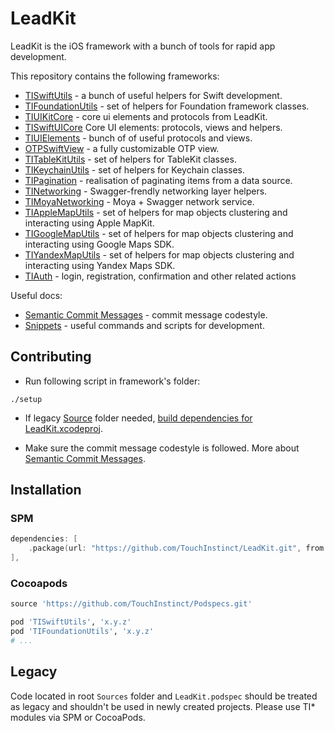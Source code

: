 # LeadKit

LeadKit is the iOS framework with a bunch of tools for rapid app development.

This repository contains the following frameworks:

- [TISwiftUtils](TISwiftUtils) - a bunch of useful helpers for Swift development.
- [TIFoundationUtils](TIFoundationUtils) - set of helpers for Foundation framework classes.
- [TIUIKitCore](TIUIKitCore) - core ui elements and protocols from LeadKit.
- [TISwiftUICore](TISwiftUICore) Core UI elements: protocols, views and helpers.
- [TIUIElements](TIUIElements) - bunch of of useful protocols and views.
- [OTPSwiftView](OTPSwiftView) - a fully customizable OTP view.
- [TITableKitUtils](TITableKitUtils) - set of helpers for TableKit classes.
- [TIKeychainUtils](TIKeychainUtils) - set of helpers for Keychain classes.
- [TIPagination](TIPagination) - realisation of paginating items from a data source.
- [TINetworking](TINetworking) - Swagger-frendly networking layer helpers.
- [TIMoyaNetworking](TIMoyaNetworking) - Moya + Swagger network service.
- [TIAppleMapUtils](TIAppleMapUtils) - set of helpers for map objects clustering and interacting using Apple MapKit.
- [TIGoogleMapUtils](TIGoogleMapUtils) - set of helpers for map objects clustering and interacting using Google Maps SDK.
- [TIYandexMapUtils](TIYandexMapUtils) - set of helpers for map objects clustering and interacting using Yandex Maps SDK.
- [TIAuth](TIAuth) - login, registration, confirmation and other related actions

Useful docs:

- [Semantic Commit Messages](docs/semantic-commit-messages.md) - commit message codestyle.
- [Snippets](docs/snippets.md) - useful commands and scripts for development.

## Contributing

- Run following script in framework's folder:
```
./setup
```

- If legacy [Source](https://github.com/TouchInstinct/LeadKit/tree/master/Sources) folder needed, [build dependencies for LeadKit.xcodeproj](https://github.com/TouchInstinct/LeadKit/blob/master/docs/snippets.md#build-dependencies-for-LeadKit.xcodeproj).

- Make sure the commit message codestyle is followed. More about [Semantic Commit Messages](docs/semantic-commit-messages.md).

## Installation

### SPM

```swift
dependencies: [
    .package(url: "https://github.com/TouchInstinct/LeadKit.git", from: "x.y.z"),
],
```

### Cocoapods

```ruby
source 'https://github.com/TouchInstinct/Podspecs.git'

pod 'TISwiftUtils', 'x.y.z'
pod 'TIFoundationUtils', 'x.y.z'
# ...
```

## Legacy

Code located in root `Sources` folder and  `LeadKit.podspec` should be treated as legacy and shouldn't be used in newly created projects. Please use TI* modules via SPM or CocoaPods.